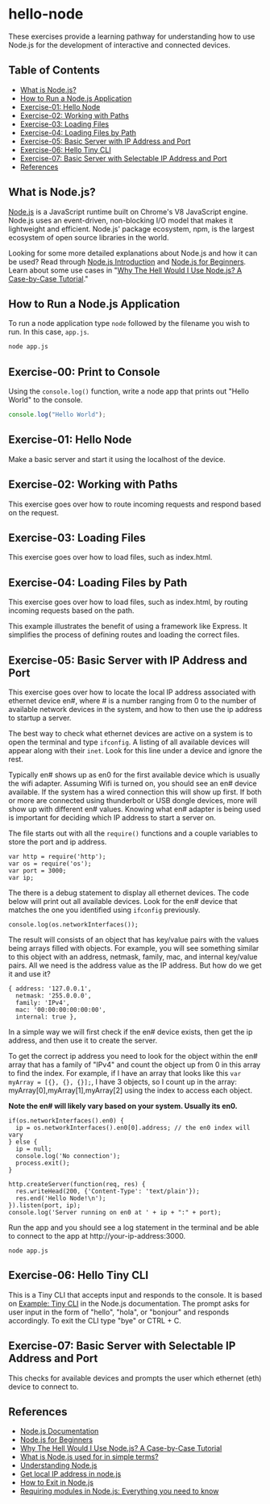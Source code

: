 # hello-node

These exercises provide a learning pathway for understanding how to use Node.js for the development of interactive and connected devices.

## Table of Contents

* [What is Node.js?](#what-is-nodejs)
* [How to Run a Node.js Application](#how-to-run-a-nodejs-application)
* [Exercise-01: Hello Node](#exercise-01-hello-node)
* [Exercise-02: Working with Paths](#exercise-02-working-with-paths)
* [Exercise-03: Loading Files](#exercise-03-loading-files)
* [Exercise-04: Loading Files by Path](#exercise-04-loading-files-by-path)
* [Exercise-05: Basic Server with IP Address and Port](#exercise-05-basic-server-with-ip-address-and-port)
* [Exercise-06: Hello Tiny CLI](#exercise-06-hello-tiny-cli)
* [Exercise-07: Basic Server with Selectable IP Address and Port](#exercise-07-basic-server-with-selectable-ip-address-and-port)
* [References](#references)

## What is Node.js?

[Node.js](https://nodejs.org/en/) is a JavaScript runtime built on Chrome's V8 JavaScript engine. Node.js uses an event-driven, non-blocking I/O model that makes it lightweight and efficient. Node.js' package ecosystem, npm, is the largest ecosystem of open source libraries in the world.

Looking for some more detailed explanations about Node.js and how it can be used? Read through [Node.js Introduction](https://www.w3schools.com/nodejs/nodejs_intro.asp) and [Node.js for Beginners](https://code.tutsplus.com/tutorials/nodejs-for-beginners--net-26314). Learn about some use cases in "[Why The Hell Would I Use Node.js? A Case-by-Case Tutorial](https://www.toptal.com/nodejs/why-the-hell-would-i-use-node-js)."

## How to Run a Node.js Application

To run a node application type `node` followed by the filename you wish to run. In this case, `app.js`.

```bash
node app.js
```

## Exercise-00: Print to Console

Using the `console.log()` function, write a node app that prints out "Hello World" to the console.

```javascript
console.log("Hello World");
```

## Exercise-01: Hello Node

Make a basic server and start it using the localhost of the device.


## Exercise-02: Working with Paths

This exercise goes over how to route incoming requests and respond based on the request.


## Exercise-03: Loading Files

This exercise goes over how to load files, such as index.html.


## Exercise-04: Loading Files by Path

This exercise goes over how to load files, such as index.html, by routing incoming requests based on the path.

This example illustrates the benefit of using a framework like Express. It simplifies the process of defining routes and loading the correct files.


## Exercise-05: Basic Server with IP Address and Port

This exercise goes over how to locate the local IP address associated with ethernet device en#, where # is a number ranging from 0 to the number of available network devices in the system, and how to then use the ip address to startup a server.

The best way to check what ethernet devices are active on a system is to open the terminal and type `ifconfig`. A listing of all available devices will appear along with their `inet`. Look for this line under a device and ignore the rest.

Typically en# shows up as en0 for the first available device which is usually the wifi adapter. Assuming Wifi is turned on, you should see an en# device available. If the system has a wired connection this will show up first. If both or more are connected using thunderbolt or USB dongle devices, more will show up with different en# values. Knowing what en# adapter is being used is important for deciding which IP address to start a server on.

The file starts out with all the `require()` functions and a couple variables to store the port and ip address.

```
var http = require('http');
var os = require('os');
var port = 3000;
var ip;
```

The there is a debug statement to display all ethernet devices. The code below will print out all available devices. Look for the en# device that matches the one you identified using `ifconfig` previously.
```
console.log(os.networkInterfaces());
```

The result will consists of an object that has key/value pairs with the values being arrays filled with objects. For example, you will see something similar to this object with an address, netmask, family, mac, and internal key/value pairs. All we need is the address value as the IP address. But how do we get it and use it?
```
{ address: '127.0.0.1',
  netmask: '255.0.0.0',
  family: 'IPv4',
  mac: '00:00:00:00:00:00',
  internal: true },
```

 In a simple way we will first check if the en# device exists, then get the ip address, and then use it to create the server.
 
 To get the correct ip address you need to look for the object within the en# array that has a family of "IPv4" and count the object up from 0 in this array to find the index. For example, if I have an array that looks like this `var myArray = [{}, {}, {}];`, I have 3 objects, so I count up in the array: myArray[0],myArray[1],myArray[2] using the index to access each object.
   
**Note the en# will likely vary based on your system. Usually its en0.**

```
if(os.networkInterfaces().en0) {
  ip = os.networkInterfaces().en0[0].address; // the en0 index will vary
} else {
  ip = null;
  console.log('No connection');
  process.exit();
}

http.createServer(function(req, res) {
  res.writeHead(200, {'Content-Type': 'text/plain'});
  res.end('Hello Node!\n');
}).listen(port, ip);
console.log('Server running on en0 at ' + ip + ":" + port);
```

Run the app and you should see a log statement in the terminal and be able to connect to the app at http://your-ip-address:3000.

```
node app.js
```

## Exercise-06: Hello Tiny CLI

This is a Tiny CLI that accepts input and responds to the console. It is based on [Example: Tiny CLI](https://nodejs.org/api/readline.html#readline_example_tiny_cli) in the Node.js documentation. The prompt asks for user input in the form of "hello", "hola", or "bonjour" and responds accordingly. To exit the CLI type "bye" or CTRL + C.


## Exercise-07: Basic Server with Selectable IP Address and Port

This checks for available devices and prompts the user which ethernet (eth) device to connect to.


## References

* [Node.js Documentation](https://nodejs.org/api/index.html)
* [Node.js for Beginners](https://code.tutsplus.com/tutorials/nodejs-for-beginners--net-26314)
* [Why The Hell Would I Use Node.js? A Case-by-Case Tutorial](https://www.toptal.com/nodejs/why-the-hell-would-i-use-node-js)
 * [What is Node.js used for in simple terms?](https://www.quora.com/What-is-node-js-used-for-in-simple-terms)
* [Understanding Node.js](https://www.codeschool.com/blog/2014/10/30/understanding-node-js/)
* [Get local IP address in node.js](https://stackoverflow.com/questions/3653065/get-local-ip-address-in-node-js)
* [How to Exit in Node.js](http://stackabuse.com/how-to-exit-in-node-js/)
* [Requiring modules in Node.js: Everything you need to know](https://medium.freecodecamp.org/requiring-modules-in-node-js-everything-you-need-to-know-e7fbd119be8)
